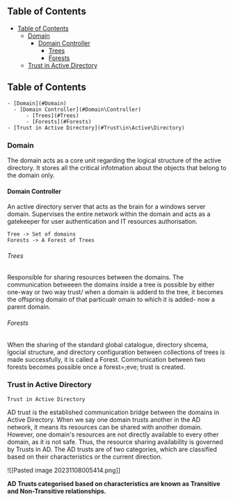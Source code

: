 ## Table of Contents

  - [Table of Contents](#Table\of\Contents)
    - [Domain](#Domain)
      - [Domain Controller](#Domain\Controller)
          - [Trees](#Trees)
          - [Forests](#Forests)
    - [Trust in Active Directory](#Trust\in\Active\Directory)

## Table of Contents

    - [Domain](#Domain)
      - [Domain Controller](#Domain\Controller)
          - [Trees](#Trees)
          - [Forests](#Forests)
    - [Trust in Active Directory](#Trust\in\Active\Directory)



### Domain
The domain acts as a core unit regarding the logical structure of the active directory. It stores all the critical infotmation about the objects that belong to the domain only.

#### Domain Controller
An active directory server that acts as the brain for a windows server domain. Supervises the entire network within the domain and acts as a gatekeeper for user authentication and IT resources authorisation.

	Tree -> Set of domains
	Forests -> A Forest of Trees

###### Trees
Responsible for sharing resources between the domains. The communication betweeen the domains inside a tree is possible by either one-way or two way trust/ when a domain is adderd to the tree, it becomes the offspring domain of that particualr omain to which it is added- now  a parent domain.

###### Forests
When the sharing of the standard global catalogue, directory shcema, lgocial structure, and directory configuration between collections of trees is made successfully, it is called a Forest. Communication between two forests becomes possible once a forest=;eve; trust is created.

### Trust in Active Directory
	Trust in Active Directory   

AD trust is the established communication bridge between the domains in Active Directory. When we say one domain trusts another in the AD network, it means its resources can be shared with another domain. However, one domain's resources are not directly available to every other domain, as it is not safe. Thus, the resource sharing availability is governed by Trusts in AD. The AD trusts are of two categories, which are classified based on their characteristics or the current direction.

![[Pasted image 20231108005414.png]]

**AD Trusts categorised based on characteristics are known as Transitive and Non-Transitive relationships.**
